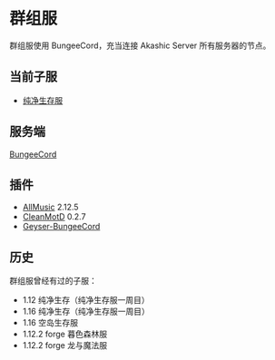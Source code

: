 # 群组服

群组服使用 BungeeCord，充当连接 Akashic Server 所有服务器的节点。

## 当前子服

+ [纯净生存服](server/survival)

## 服务端

[BungeeCord](https://ci.md-5.net/job/BungeeCord/)

## 插件

+ [AllMusic](https://github.com/HeartAge/AllMusic_P) 2.12.5
+ [CleanMotD](https://www.spigotmc.org/resources/2ls-cleanmotd-the-ligthest-motd-plugin.58268/) 0.2.7
+ [Geyser-BungeeCord](https://ci.nukkitx.com/job/GeyserMC/job/Geyser/job/master/)

## 历史

群组服曾经有过的子服：

+ 1.12 纯净生存（纯净生存服一周目）
+ 1.16 纯净生存（纯净生存服一周目）
+ 1.16 空岛生存服
+ 1.12.2 forge 暮色森林服
+ 1.12.2 forge 龙与魔法服